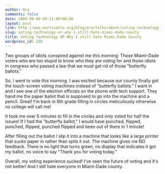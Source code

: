 ```yaml
---
author: Ora
comments: false
date: 2006-08-09 04:11:00+00:00
layout: post
link: http://www.martindale.org/blog/ora/talks/about/voting-technology-or-why-i-still-hate-miami-dade-county
slug: voting-technology-or-why-i-still-hate-miami-dade-county
title: Voting Technology OR Why I still hate Miami-Dade County
wordpress_id: 210
---
```


Two groups of idiots conspired against me this morning: Those Miami-Dade voters who are too stupid to know who they are voting for and those idiots in congress who passed a law that we must get rid of those "butterfly ballots."  
  
So, I went to vote this morning. I was excited because our county finally got the touch-screen voting machines instead of "butterfly ballots." I want in and I see one of the election officials on the phone with tech support. They hand me the paper ballot that is supposed to go into the machine and a pencil. Great! I'm back in 6th grade filling in circles meticulously otherwise no college will call me!  
  
It took me over 5 minutes to fill in the circles and only voted for half the issues! If I had the "butterfly ballot," I would have punched, flipped, punched, flipped, punched flipped and been out of there in 1 minute!  
  
After filling out the ballot I slip it into a machine that looks like a large printer that sucks paper in rather than spits it out. The machine gives me NO feedback. There is no light that turns green, no display that indicates it got my ballot, no voice to say "Thank you for voting today."  
  
Overall, my voting experience sucked! I've seen the future of voting and it's not better! And I still hate everyone in Miami-Dade county.
